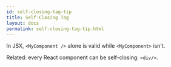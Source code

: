 ```yaml
---
id: self-closing-tag-tip
title: Self-Closing Tag
layout: docs
permalink: self-closing-tag-tip.html
---
```


In JSX, `<MyComponent />` alone is valid while `<MyComponent>` isn't.

Related: every React component can be self-closing: `<div/>`.
